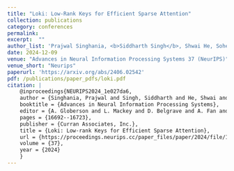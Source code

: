 ```yaml
---
title: "Loki: Low-Rank Keys for Efficient Sparse Attention"
collection: publications
category: conferences
permalink: 
excerpt:  ""
author_list: 'Prajwal Singhania, <b>Siddharth Singh</b>, Shwai He, Soheil Feizi, and Abhinav Bhatele'
date: 2024-12-09 
venue: "Advances in Neural Information Processing Systems 37 (NeurIPS)"
venue_short: "Neurips"
paperurl: 'https://arxiv.org/abs/2406.02542'
pdf: /publications/paper_pdfs/loki.pdf
citation: |
    @inproceedings{NEURIPS2024_1e027da6,
    author = {Singhania, Prajwal and Singh, Siddharth and He, Shwai and Feizi, Soheil and Bhatele, Abhinav},
    booktitle = {Advances in Neural Information Processing Systems},
    editor = {A. Globerson and L. Mackey and D. Belgrave and A. Fan and U. Paquet and J. Tomczak and C. Zhang},
    pages = {16692--16723},
    publisher = {Curran Associates, Inc.},
    title = {Loki: Low-rank Keys for Efficient Sparse Attention},
    url = {https://proceedings.neurips.cc/paper_files/paper/2024/file/1e027da6bec9ceb2ec37951ceeccae93-Paper-Conference.pdf},
    volume = {37},
    year = {2024}
    }
---
```



